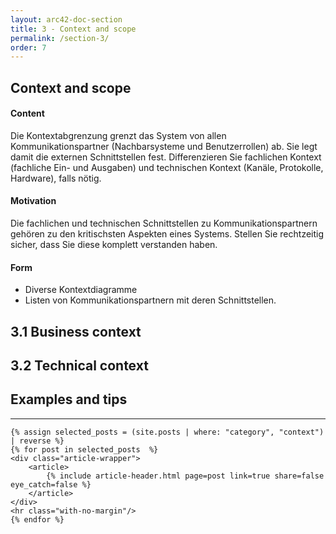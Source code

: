 ```yaml
---
layout: arc42-doc-section
title: 3 - Context and scope
permalink: /section-3/
order: 7
---
```


<h2 class="tag-box inline">Context and scope</h2>


#### Content

Die Kontextabgrenzung grenzt das System von allen Kommunikationspartner
(Nachbarsysteme und Benutzerrollen) ab. Sie legt damit die externen Schnittstellen fest.
Differenzieren Sie fachlichen Kontext (fachliche Ein- und Ausgaben) und
technischen Kontext (Kanäle, Protokolle, Hardware), falls nötig.

#### Motivation

Die fachlichen und technischen Schnittstellen zu Kommunikationspartnern gehören zu den
kritischsten Aspekten eines Systems. Stellen Sie rechtzeitig sicher,
dass Sie diese komplett verstanden haben.


#### Form

*  Diverse Kontextdiagramme
*  Listen von Kommunikationspartnern mit deren Schnittstellen.

<h2 class="tag-box inline">3.1 Business context</h2>

<h2 class="tag-box inline">3.2 Technical context</h2>


## Examples and tips

<div id="search-results">
    <hr id="first-hr" class="with-no-margin"/>

    {% assign selected_posts = (site.posts | where: "category", "context") | reverse %}
    {% for post in selected_posts  %}
    <div class="article-wrapper">
        <article>
            {% include article-header.html page=post link=true share=false eye_catch=false %}
        </article>
    </div>
    <hr class="with-no-margin"/>
    {% endfor %}
</div>
